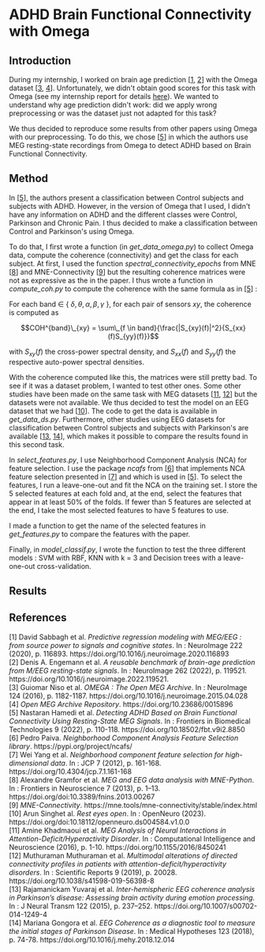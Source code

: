 # ADHD Brain Functional Connectivity with Omega

## Introduction

During my internship, I worked on brain age prediction \[[1](#brain-age1), [2](#brain-age2)\] with the Omega dataset \[[3](#omega-paper), [4](#omega-data)\]. Unfortunately, we didn't obtain good scores for this task with Omega (see my internship report for details [here]()). We wanted to understand why age prediction didn't work: did we apply wrong preprocessing or was the dataset just not adapted for this task?

We thus decided to reproduce some results from other papers using Omega with our preprocessing. To do this, we chose \[[5](#adhd-connectivity)\] in which the authors use MEG resting-state recordings from Omega to detect ADHD based on Brain Functional Connectivity.

## Method

In \[[5](#adhd-connectivity)\], the authors present a classification between Control subjects and subjects with ADHD. However, in the version of Omega that I used, I didn't have any information on ADHD and the different classes were Control, Parkinson and Chronic Pain. I thus decided to make a classification between Control and Parkinson's using Omega.

To do that, I first wrote a function (in *get_data_omega.py*) to collect Omega data, compute the coherence (connectivity) and get the class for each subject. At first, I used the function *spectral_connectivity_epochs* from MNE \[[8](#mne)\] and MNE-Connectivity \[[9](#mne-connectivity)\] but the resulting coherence matrices were not as expressive as the in the paper. I thus wrote a function in *compute_coh.py* to compute the coherence with the same formula as in \[[5](#adhd-connectivity)\] :

For each band $\in$ { $\delta, \theta, \alpha, \beta, \gamma$ }, for each pair of sensors $xy$, the coherence is computed as

$$COH^{band}\_{xy} = \sum\_{f \in band}{\frac{|S_{xy}(f)|^2}{S_{xx}(f)S_{yy}(f)}}$$

with $S_{xy}(f)$ the cross-power spectral density, and $S_{xx}(f)$ and $S_{yy}(f)$ the respective auto-power spectral densities.

With the coherence computed like this, the matrices were still pretty bad. To see if it was a dataset problem, I wanted to test other ones. Some other studies have been made on the same task with MEG datasets \[[11](#conn), [12](#conn2)\] but the datasets were not available. We thus decided to test the model on an EEG dataset that we had \[[10](#ds)\]. The code to get the data is available in *get_data_ds.py*. Furthermore, other studies using EEG datasets for classification between Control subjects and subjects with Parkinson's are available \[[13](#eeg), [14](#eeg2)\], which makes it possible to compare the results found in this second task.

In *select_features.py*, I use Neighborhood Component Analysis (NCA) for feature selection. I use the package *ncafs* from \[[6](#ncafs)\] that implements NCA feature selection presented in \[[7](#nca)\] and which is used in \[[5](#adhd-connectivity)\]. To select the features, I run a leave-one-out and fit the NCA on the training set. I store the 5 selected features at each fold and, at the end, select the features that appear in at least 50% of the folds. If fewer than 5 features are selected at the end, I take the most selected features to have 5 features to use.

I made a function to get the name of the selected features in *get_features.py* to compare the features with the paper.

Finally, in *model_classif.py*, I wrote the function to test the three different models : SVM with RBF, KNN with k = 3 and Decision trees with a leave-one-out cross-validation.

## Results



## References

<div id="brain-age1">[1] David Sabbagh et al. <em>Predictive regression modeling with MEG/EEG : from source power to signals and cognitive states</em>. In : NeuroImage 222 (2020), p. 116893. https://doi.org/10.1016/j.neuroimage.2020.116893</div>

<div id="brain-age2">[2] Denis A. Engemann et al. <em>A reusable benchmark of brain-age prediction from M/EEG resting-state signals</em>. In : NeuroImage 262 (2022), p. 119521. https://doi.org/10.1016/j.neuroimage.2022.119521.</div>

<div id="omega-paper">[3] Guiomar Niso et al. <em>OMEGA : The Open MEG Archive</em>. In : NeuroImage 124 (2016), p. 1182-1187. https://doi.org/10.1016/j.neuroimage.2015.04.028</div> 

<div id="omega-data">[4] <em>Open MEG Archive Repository</em>. https://doi.org/10.23686/0015896</div>

<div id="adhd-connectivity">[5] Nastaran Hamedi et al. <em>Detecting ADHD Based on Brain Functional Connectivity Using Resting-State MEG Signals</em>. In : Frontiers in Biomedical Technologies 9 (2022), p. 110-118. https://doi.org/10.18502/fbt.v9i2.8850</div>

<div id="ncafs">[6] Pedro Paiva. <em>Neighborhood Component Analysis Feature Selection library</em>. https://pypi.org/project/ncafs/</div>

<div id="nca">[7] Wei Yang et al. <em>Neighborhood component feature selection for high-dimensional data</em>. In : JCP 7 (2012), p. 161-168. https://doi.org/10.4304/jcp.7.1.161-168</div>

<div id="mne">[8] Alexandre Gramfor et al. <em>MEG and EEG data analysis with MNE-Python</em>. In : Frontiers in Neuroscience 7 (2013), p. 1–13. https://doi.org/doi:10.3389/fnins.2013.00267</div>

<div id="mne-connectivity">[9] <em>MNE-Connectivity</em>. https://mne.tools/mne-connectivity/stable/index.html</div>

<div id="ds">[10] Arun Singhet al. <em>Rest eyes open</em>. In : OpenNeuro (2023). https://doi.org/doi:10.18112/openneuro.ds004584.v1.0.0</div>

<div id="conn">[11] Amine Khadmaoui et al. <em>MEG Analysis of Neural Interactions in Attention-Deficit/Hyperactivity Disorder</em>. In : Computational Intelligence and Neuroscience (2016), p. 1-10. https://doi.org/10.1155/2016/8450241</div>

<div id="conn2">[12] Muthuraman Muthuraman et al. <em>Multimodal alterations of directed connectivity profiles in patients with attention-deficit/hyperactivity disorders</em>. In : Scientific Reports 9 (2019), p. 20028. https://doi.org/10.1038/s41598-019-56398-8</div>

<div id="eeg">[13] Rajamanickam Yuvaraj et al. <em>Inter-hemispheric EEG coherence analysis in Parkinson’s disease: Assessing brain activity during emotion processing</em>. In : J Neural Transm 122 (2015), p. 237–252. https://doi.org/10.1007/s00702-014-1249-4</div>

<div id="eeg2">[14] Mariana Gongora et al. <em>EEG Coherence as a diagnostic tool to measure the initial stages of Parkinson Disease</em>. In : Medical Hypotheses 123 (2018), p. 74-78. https://doi.org/10.1016/j.mehy.2018.12.014</div>
